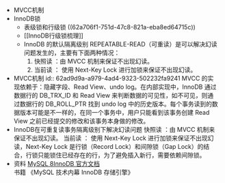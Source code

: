 - MVCC机制
- InnoDB锁
	- 表级锁和行级锁
	  ((62a706f1-751d-47c8-821a-eba8ed64715c))
	- [[InnoDB行级锁梳理]]
	- InnoDB 的默认隔离级别 REPEATABLE-READ（可重读）是可以解决幻读问题发生的，主要有下面两种情况：
	  1. 快照读 ：由 MVCC 机制来保证不出现幻读。
	  2. 当前读 ： 使用 Next-Key Lock 进行加锁来保证不出现幻读。
- MVCC机制
  id:: 62ad9d9a-a979-4ad4-9323-502232fa9241
  MVCC 的实现依赖于：隐藏字段、Read View、undo log。在内部实现中，InnoDB 通过数据行的 DB_TRX_ID 和 Read View 来判断数据的可见性，如不可见，则通过数据行的 DB_ROLL_PTR 找到 undo log 中的历史版本。每个事务读到的数据版本可能是不一样的，在同一个事务中，用户只能看到该事务创建 Read View 之前已经提交的修改和该事务本身做的修改。
- InnoDB在可重复读事务隔离级别下解决幻读问题
  快照读 ：由 MVCC 机制来保证不出现幻读。
  当前读 ： 使用 Next-Key Lock 进行加锁来保证不出现幻读，Next-Key Lock 是行锁（Record Lock）和间隙锁（Gap Lock）的结合，行锁只能锁住已经存在的行，为了避免插入新行，需要依赖间隙锁。
- 资料
  [MySQL 8InnoDB 官方文档](https://dev.mysql.com/doc/refman/8.0/en/innodb-storage-engine.html)
  书籍
  《MySQL 技术内幕 InnoDB 存储引擎》